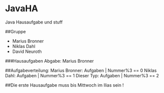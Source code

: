 # JavaHA
Java Hausaufgabe und stuff

##Gruppe

* Marius Bronner
* Niklas Dahl
* David Neuroth

###Hausaufgaben Abgabe: Marius Bronner

##Aufgabeverteilung:
Marius Bronner: Aufgaben | Nummer%3 == 0
Niklas Dahl: Aufgaben | Nummer%3 == 1
Dieser Typ: Aufgaben | Nummer%3 == 2


##Die erste Hausaufgabe muss bis Mittwoch im Ilias sein !
